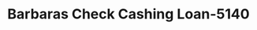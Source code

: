 ---
f_zip-code: 43512
f_state-code: OH
title: Barbaras Check Cashing Loan-5140
f_phone: 419-784-5141
f_city-only: Defiance
f_address: 209 N Clinton Street Defiance
f_location-unique-id: '5140'
slug: barbaras-check-cashing-loan-5140
updated-on: '2024-05-30T13:46:58.046Z'
created-on: '2024-05-30T13:36:59.803Z'
published-on: '2024-05-30T13:54:32.469Z'
f_city-state: cms/city/defiance-oh.md
f_company: cms/company/barbaras-check-cashing-loan.md
f_state: cms/state/ohio.md
layout: '[payday-loan].html'
tags: payday-loan
---